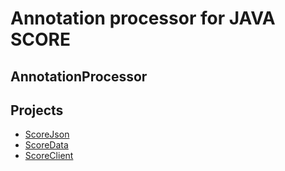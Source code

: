 # Annotation processor for JAVA SCORE

## AnnotationProcessor

## Projects
* [ScoreJson](score-json/README.md)
* [ScoreData](score-data/README.md)
* [ScoreClient](score-client/README.md)
